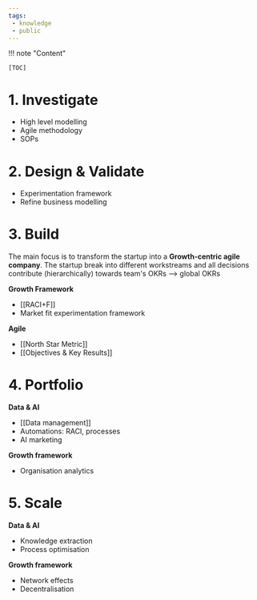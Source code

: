 ```yaml
---
tags: 
 - knowledge
 - public
---
```

!!! note "Content"

    [TOC]

# 1. Investigate

- High level modelling
- Agile methodology
- SOPs

# 2. Design & Validate

- Experimentation framework
- Refine business modelling

# 3. Build
The main focus is to transform the startup into a **Growth-centric agile company**. The startup break into different workstreams and all decisions contribute (hierarchically) towards team's OKRs --> global OKRs

**Growth Framework**

- [[RACI+F]]
- Market fit experimentation framework

**Agile**

- [[North Star Metric]]
- [[Objectives & Key Results]]

# 4. Portfolio
**Data & AI**

- [[Data management]]
- Automations: RACI, processes
- AI marketing

**Growth framework**

- Organisation analytics

# 5. Scale
**Data & AI**

- Knowledge extraction
- Process optimisation

**Growth framework**

- Network effects
- Decentralisation